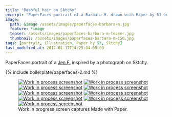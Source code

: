 ```yaml
---
title: "Bashful hair on Sktchy"
excerpt: "PaperFaces portrait of a Barbara M. drawn with Paper by 53 on an iPad."
image: 
  path: &image /assets/images/paperfaces-barbara-m.jpg 
  feature: *image
  teaser: /assets/images/paperfaces-barbara-m-teaser.jpg
  thumbnail: /assets/images/paperfaces-barbara-m-150.jpg
tags: [portrait, illustration, Paper by 53, Sktchy]
last_modified_at: 2017-01-17T14:25:04-05:00
---
```


PaperFaces portrait of a [Jen F.](http://sktchy.com/vJbCsc) inspired by a photograph on Sktchy.

{% include boilerplate/paperfaces-2.md %}

<figure class="third">
  <a href="/assets/images/paperfaces-barbara-m-process-1-lg.jpg"><img src="/assets/images/paperfaces-barbara-m-process-1-600.jpg" alt="Work in process screenshot"></a>
  <a href="/assets/images/paperfaces-barbara-m-process-2-lg.jpg"><img src="/assets/images/paperfaces-barbara-m-process-2-600.jpg" alt="Work in process screenshot"></a>
  <a href="/assets/images/paperfaces-barbara-m-process-3-lg.jpg"><img src="/assets/images/paperfaces-barbara-m-process-3-600.jpg" alt="Work in process screenshot"></a>
  <a href="/assets/images/paperfaces-barbara-m-process-4-lg.jpg"><img src="/assets/images/paperfaces-barbara-m-process-4-600.jpg" alt="Work in process screenshot"></a>
  <a href="/assets/images/paperfaces-barbara-m-process-5-lg.jpg"><img src="/assets/images/paperfaces-barbara-m-process-5-600.jpg" alt="Work in process screenshot"></a>
  <a href="/assets/images/paperfaces-barbara-m-process-6-lg.jpg"><img src="/assets/images/paperfaces-barbara-m-process-6-600.jpg" alt="Work in process screenshot"></a>
  <a href="/assets/images/paperfaces-barbara-m-process-7-lg.jpg"><img src="/assets/images/paperfaces-barbara-m-process-7-600.jpg" alt="Work in process screenshot"></a>
  <a href="/assets/images/paperfaces-barbara-m-process-8-lg.jpg"><img src="/assets/images/paperfaces-barbara-m-process-8-600.jpg" alt="Work in process screenshot"></a>
  <a href="/assets/images/paperfaces-barbara-m-process-9-lg.jpg"><img src="/assets/images/paperfaces-barbara-m-process-9-600.jpg" alt="Work in process screenshot"></a>
  <figcaption>Work in progress screen captures Made with Paper.</figcaption>
</figure>
